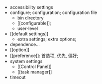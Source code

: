 - accessibility settings
- configure; configuration; configuration file
    - bin directory
    - [[configurable]];
    - user-level
- [[default settings]]
    - extra settings; extra options;
- dependence...
- [[option]]
- [[preference]]: 首选项, 优先, 偏好;
- system settings
    - [[Control Panel]]
    - [[task manager]]
- timeout
